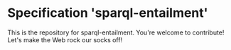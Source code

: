 
# Specification 'sparql-entailment'

This is the repository for sparql-entailment. You're welcome to contribute! Let's make the Web rock our socks
off!
